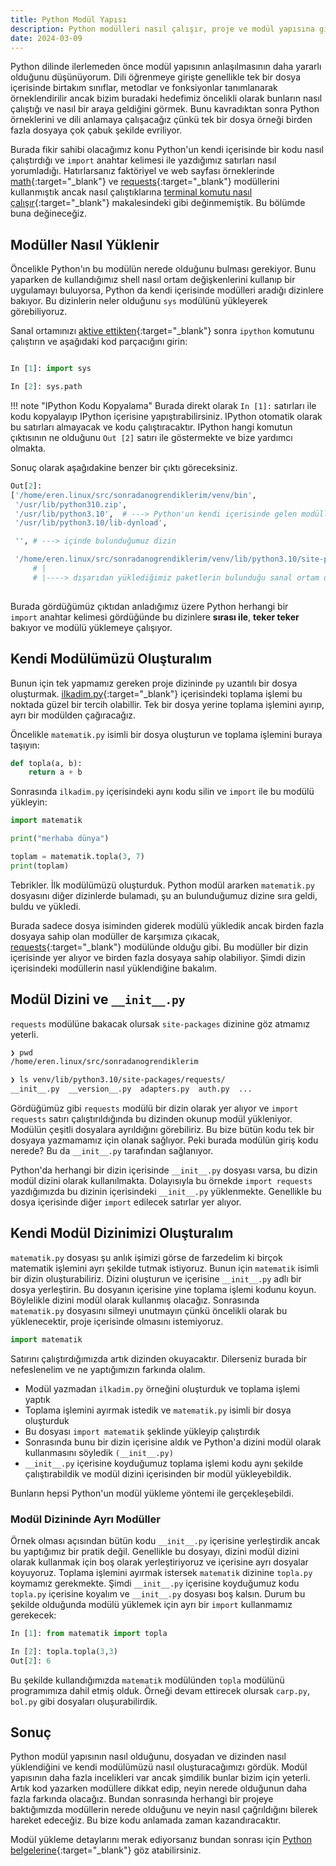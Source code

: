 ```yaml
---
title: Python Modül Yapısı
description: Python modülleri nasıl çalışır, proje ve modül yapısına giriş.
date: 2024-03-09
---
```


Python dilinde ilerlemeden önce modül yapısının anlaşılmasının daha yararlı olduğunu düşünüyorum.
Dili öğrenmeye girişte genellikle tek bir dosya içerisinde birtakım sınıflar, metodlar ve
fonksiyonlar tanımlanarak örneklendirilir ancak bizim buradaki hedefimiz öncelikli olarak bunların
nasıl çalıştığı ve nasıl bir araya geldiğini görmek. Bunu kavradıktan sonra Python örneklerini ve
dili anlamaya çalışacağız çünkü tek bir dosya örneği birden fazla dosyaya çok çabuk şekilde
evriliyor.

Burada fikir sahibi olacağımız konu Python'un kendi içerisinde bir kodu nasıl çalıştırdığı ve
`import` anahtar kelimesi ile yazdığımız satırları nasıl yorumladığı. Hatırlarsanız faktöriyel ve
web sayfası örneklerinde [math][math]{:target="_blank"} ve [requests][requests]{:target="_blank"}
modüllerini kullanmıştık ancak nasıl çalıştıklarına
[terminal komutu nasıl çalışır][terminal]{:target="_blank"} makalesindeki gibi değinmemiştik. Bu
bölümde buna değineceğiz.

## Modüller Nasıl Yüklenir

Öncelikle Python'ın bu modülün nerede olduğunu bulması gerekiyor. Bunu yaparken de kullandığımız
shell nasıl ortam değişkenlerini kullanıp bir uygulamayı buluyorsa, Python da kendi içerisinde
modülleri aradığı dizinlere bakıyor. Bu dizinlerin neler olduğunu `sys` modülünü yükleyerek
görebiliyoruz.

Sanal ortamınızı [aktive ettikten][activate]{:target="_blank"} sonra `ipython` komutunu çalıştırın
ve aşağıdaki kod parçacığını girin:

```py

In [1]: import sys

In [2]: sys.path
```

!!! note "IPython Kodu Kopyalama"
    Burada direkt olarak `In [1]:` satırları ile kodu kopyalayıp IPython içerisine
    yapıştırabilirsiniz. IPython otomatik olarak bu satırları almayacak ve kodu çalıştıracaktır.
    IPython hangi komutun çıktısının ne olduğunu `Out [2]` satırı ile göstermekte ve bize yardımcı
    olmakta.

Sonuç olarak aşağıdakine benzer bir çıktı göreceksiniz.

```py
Out[2]: 
['/home/eren.linux/src/sonradanogrendiklerim/venv/bin',
 '/usr/lib/python310.zip',
 '/usr/lib/python3.10',  # ---> Python'un kendi içerisinde gelen modülleri
 '/usr/lib/python3.10/lib-dynload',

 '', # ---> içinde bulunduğumuz dizin

 '/home/eren.linux/src/sonradanogrendiklerim/venv/lib/python3.10/site-packages']
     # |
     # |----> dışarıdan yüklediğimiz paketlerin bulunduğu sanal ortam dizini
 
```

Burada gördüğümüz çıktıdan anladığımız üzere Python herhangi bir `import` anahtar kelimesi
gördüğünde bu dizinlere __sırası ile__, __teker teker__ bakıyor ve modülü yüklemeye çalışıyor.

## Kendi Modülümüzü Oluşturalım

Bunun için tek yapmamız gereken proje dizininde `py` uzantılı bir dosya oluşturmak.
[ilkadim.py][ilkadim]{:target="_blank"} içerisindeki toplama işlemi bu noktada güzel bir tercih
olabillir. Tek bir dosya yerine toplama işlemini ayırıp, ayrı bir modülden çağıracağız.

Öncelikle `matematik.py` isimli bir dosya oluşturun ve toplama işlemini buraya taşıyın:

```py
def topla(a, b):
    return a + b
```

Sonrasında `ilkadim.py` içerisindeki aynı kodu silin ve `import` ile bu modülü yükleyin:

```py
import matematik

print("merhaba dünya")

toplam = matematik.topla(3, 7)
print(toplam)
```

Tebrikler. İlk modülümüzü oluşturduk. Python modül ararken `matematik.py` dosyasını diğer dizinlerde
bulamadı, şu an bulunduğumuz dizine sıra geldi, buldu ve yükledi.

Burada sadece dosya isiminden giderek modülü yükledik ancak birden fazla dosyaya sahip olan modüller
de karşımıza çıkacak, [requests][requests]{:target="_blank"} modülünde olduğu gibi. Bu modüller bir
dizin içerisinde yer alıyor ve birden fazla dosyaya sahip olabiliyor. Şimdi dizin içerisindeki
modüllerin nasıl yüklendiğine bakalım.

## Modül Dizini ve `__init__.py`

`requests` modülüne bakacak olursak `site-packages` dizinine göz atmamız yeterli.

```sh
❯ pwd
/home/eren.linux/src/sonradanogrendiklerim

❯ ls venv/lib/python3.10/site-packages/requests/
__init__.py  __version__.py  adapters.py  auth.py  ...
```

Gördüğümüz gibi `requests` modülü bir dizin olarak yer alıyor ve `import requests` satırı
çalıştırıldığında bu dizinden okunup modül yükleniyor. Modülün çeşitli dosyalara ayrıldığını
görebiliriz. Bu bize bütün kodu tek bir dosyaya yazmamamız için olanak sağlıyor. Peki burada modülün
giriş kodu nerede? Bu da `__init__.py` tarafından sağlanıyor.

Python'da herhangi bir dizin içerisinde `__init__.py` dosyası varsa, bu dizin modül dizini olarak
kullanılmakta. Dolayısıyla bu örnekde `import requests` yazdığımızda bu dizinin içerisindeki
`__init__.py` yüklenmekte. Genellikle bu dosya içerisinde diğer `import` edilecek satırlar yer
alıyor.

## Kendi Modül Dizinimizi Oluşturalım

`matematik.py` dosyası şu anlık işimizi görse de farzedelim ki birçok matematik işlemini ayrı
şekilde tutmak istiyoruz. Bunun için `matematik` isimli bir dizin oluşturabiliriz. Dizini oluşturun
ve içerisine `__init__.py` adlı bir dosya yerleştirin. Bu dosyanın içerisine yine toplama işlemi
kodunu koyun. Böylelikle dizini modül olarak kullanmış olacağız. Sonrasında `matematik.py` dosyasını
silmeyi unutmayın çünkü öncelikli olarak bu yüklenecektir, proje içerisinde olmasını istemiyoruz.

```py
import matematik
```

Satırını çalıştırdığımızda artık dizinden okuyacaktır. Dilerseniz burada bir nefeslenelim ve ne
yaptığımızın farkında olalım.

- Modül yazmadan `ilkadim.py` örneğini oluşturduk ve toplama işlemi yaptık
- Toplama işlemini ayırmak istedik ve `matematik.py` isimli bir dosya oluşturduk
- Bu dosyası `import matematik` şeklinde yükleyip çalıştırdık
- Sonrasında bunu bir dizin içerisine aldık ve Python'a dizini modül olarak kullanmasını söyledik
  `(__init__.py)`
- `__init__.py` içerisine koyduğumuz toplama işlemi kodu aynı şekilde çalıştırabildik ve modül
  dizini içerisinden bir modül yükleyebildik.

Bunların hepsi Python'un modül yükleme yöntemi ile gerçekleşebildi.

### Modül Dizininde Ayrı Modüller

Örnek olması açısından bütün kodu `__init__.py` içerisine yerleştirdik ancak bu yaptığımız bir
pratik değil. Genellikle bu dosyayı, dizini modül dizini olarak kullanmak için boş olarak
yerleştiriyoruz ve içerisine ayrı dosyalar koyuyoruz. Toplama işlemini ayırmak istersek `matematik`
dizinine `topla.py` koymamız gerekmekte. Şimdi `__init__.py` içerisine koyduğumuz kodu `topla.py`
içerisine koyalım ve `__init__.py` dosyası boş kalsın. Durum bu şekilde olduğunda modülü yüklemek
için ayrı bir `import` kullanmamız gerekecek:

```py
In [1]: from matematik import topla

In [2]: topla.topla(3,3)
Out[2]: 6
```

Bu şekilde kullandığımızda `matematik` modülünden `topla` modülünü programımıza dahil etmiş olduk.
Örneği devam ettirecek olursak `carp.py`, `bol.py` gibi dosyaları oluşurabilirdik.

## Sonuç

Python modül yapısının nasıl olduğunu, dosyadan ve dizinden nasıl yüklendiğini ve kendi modülümüzü
nasıl oluşturacağımızı gördük. Modül yapısının daha fazla incelikleri var ancak şimdilik bunlar
bizim için yeterli. Artık kod yazarken modüllere dikkat edip, neyin nerede olduğunun daha fazla
farkında olacağız. Bundan sonrasında herhangi bir projeye baktığımızda modüllerin nerede olduğunu ve
neyin nasıl çağrıldığını bilerek hareket edeceğiz. Bu bize kodu anlamada zaman kazandıracaktır.

Modül yükleme detaylarını merak ediyorsanız bundan sonrası için
[Python belgelerine][modulesystem]{:target="_blank"} göz atabilirsiniz.

[math]:     ../python/pythona-giris-ve-modern-gelistirme.md#biraz-matematiksel-islem
[requests]: ../python/pythona-giris-ve-modern-gelistirme.md#web-sayfas-ziyareti
[activate]: ../python/pythona-giris-ve-modern-gelistirme.md#pip-ve-virtualenv
[terminal]: ../linux/terminal-komutu-nasil-calisir.md
[ilkadim]:  ../python/pythona-giris-ve-modern-gelistirme.md#python-kullanm
[modulesystem]: https://docs.python.org/3.10/reference/import.html
